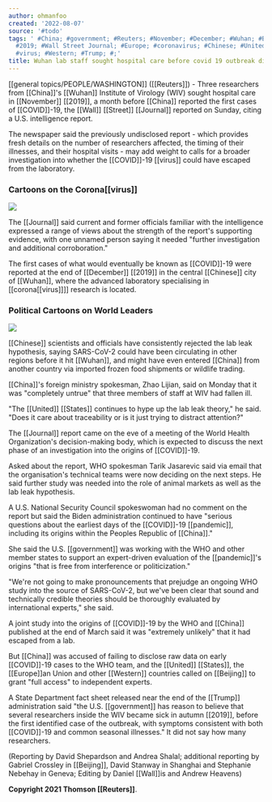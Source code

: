```yaml
---
author: ohmanfoo
created: '2022-08-07'
source: '#todo'
tags: ' #China; #government; #Reuters; #November; #December; #Wuhan; #Beijing; #pandemic;
  #2019; #Wall Street Journal; #Europe; #coronavirus; #Chinese; #United States; #COVID;
  #virus; #Western; #Trump; #;'
title: Wuhan lab staff sought hospital care before covid 19 outbreak disclosed wsj
---
```


[[general topics/PEOPLE/WASHINGTON]] ([[Reuters]]) - Three researchers from [[China]]'s [[Wuhan]] Institute of Virology (WIV) sought hospital care in [[November]] [[2019]], a month before [[China]] reported the first cases of [[COVID]]-19, the [[Wall]] [[Street]] [[Journal]] reported on Sunday, citing a U.S. intelligence report.

The newspaper said the previously undisclosed report - which provides fresh details on the number of researchers affected, the timing of their illnesses, and their hospital visits - may add weight to calls for a broader investigation into whether the [[COVID]]-19 [[virus]] could have escaped from the laboratory.

### Cartoons on the Corona[[virus]]

![](https://www.usnews.com/dims4/USNEWS/87c37e0/2147483647/thumbnail/640x420/quality/85/?url=http%3A%2F%2Fmedia.beam.usnews.com%2F6c%2F09%2F1e02eec04d30aa47143f747efcfd%2F20210603edshe-b.jpg)

The [[Journal]] said current and former officials familiar with the intelligence expressed a range of views about the strength of the report's supporting evidence, with one unnamed person saying it needed "further investigation and additional corroboration."

The first cases of what would eventually be known as [[COVID]]-19 were reported at the end of [[December]] [[2019]] in the central [[Chinese]] city of [[Wuhan]], where the advanced laboratory specialising in [[corona[[virus]]]] research is located.

### Political Cartoons on World Leaders

![](https://www.usnews.com/dims4/USNEWS/6f86c01/2147483647/thumbnail/640x420/quality/85/?url=http%3A%2F%2Fmedia.beam.usnews.com%2Fc2%2F61%2F2fa7ca224e8482efaf43da61e307%2F20210525edsuc-a.jpg)

[[Chinese]] scientists and officials have consistently rejected the lab leak hypothesis, saying SARS-CoV-2 could have been circulating in other regions before it hit [[Wuhan]], and might have even entered [[China]] from another country via imported frozen food shipments or wildlife trading.

[[China]]'s foreign ministry spokesman, Zhao Lijian, said on Monday that it was "completely untrue" that three members of staff at WIV had fallen ill.

"The [[United]] [[States]] continues to hype up the lab leak theory," he said. "Does it care about traceability or is it just trying to distract attention?"

The [[Journal]] report came on the eve of a meeting of the World Health Organization's decision-making body, which is expected to discuss the next phase of an investigation into the origins of [[COVID]]-19.

Asked about the report, WHO spokesman Tarik Jasarevic said via email that the organisation's technical teams were now deciding on the next steps. He said further study was needed into the role of animal markets as well as the lab leak hypothesis.

A U.S. National Security Council spokeswoman had no comment on the report but said the Biden administration continued to have "serious questions about the earliest days of the [[COVID]]-19 [[pandemic]], including its origins within the Peoples Republic of [[China]]."

She said the U.S. [[government]] was working with the WHO and other member states to support an expert-driven evaluation of the [[pandemic]]'s origins "that is free from interference or politicization."

"We're not going to make pronouncements that prejudge an ongoing WHO study into the source of SARS-CoV-2, but we've been clear that sound and technically credible theories should be thoroughly evaluated by international experts," she said.

A joint study into the origins of [[COVID]]-19 by the WHO and [[China]] published at the end of March said it was "extremely unlikely" that it had escaped from a lab.

But [[China]] was accused of failing to disclose raw data on early [[COVID]]-19 cases to the WHO team, and the [[United]] [[States]], the [[Europe]]an Union and other [[Western]] countries called on [[Beijing]] to grant "full access" to independent experts.

A State Department fact sheet released near the end of the [[Trump]] administration said "the U.S. [[government]] has reason to believe that several researchers inside the WIV became sick in autumn [[2019]], before the first identified case of the outbreak, with symptoms consistent with both [[COVID]]-19 and common seasonal illnesses." It did not say how many researchers.

(Reporting by David Shepardson and Andrea Shalal; additional reporting by Gabriel Crossley in [[Beijing]], David Stanway in Shanghai and Stephanie Nebehay in Geneva; Editing by Daniel [[Wall]]is and Andrew Heavens)

**Copyright 2021 Thomson [[Reuters]]**.